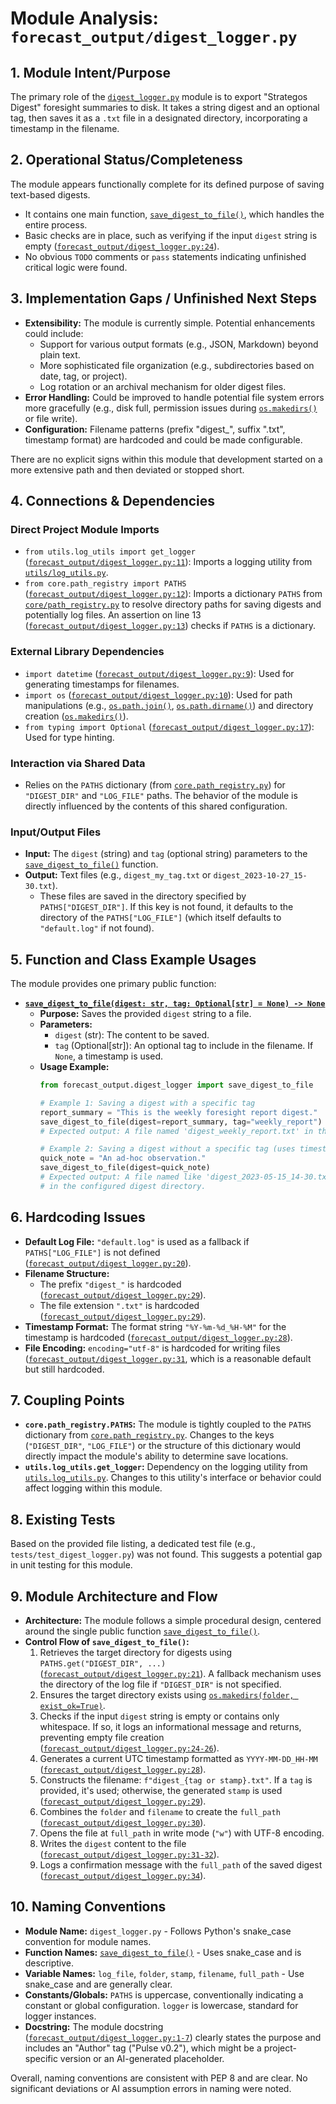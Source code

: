 # Module Analysis: `forecast_output/digest_logger.py`

## 1. Module Intent/Purpose

The primary role of the [`digest_logger.py`](forecast_output/digest_logger.py:1) module is to export "Strategos Digest" foresight summaries to disk. It takes a string digest and an optional tag, then saves it as a `.txt` file in a designated directory, incorporating a timestamp in the filename.

## 2. Operational Status/Completeness

The module appears functionally complete for its defined purpose of saving text-based digests.
- It contains one main function, [`save_digest_to_file()`](forecast_output/digest_logger.py:19), which handles the entire process.
- Basic checks are in place, such as verifying if the input `digest` string is empty ([`forecast_output/digest_logger.py:24`](forecast_output/digest_logger.py:24)).
- No obvious `TODO` comments or `pass` statements indicating unfinished critical logic were found.

## 3. Implementation Gaps / Unfinished Next Steps

- **Extensibility:** The module is currently simple. Potential enhancements could include:
    - Support for various output formats (e.g., JSON, Markdown) beyond plain text.
    - More sophisticated file organization (e.g., subdirectories based on date, tag, or project).
    - Log rotation or an archival mechanism for older digest files.
- **Error Handling:** Could be improved to handle potential file system errors more gracefully (e.g., disk full, permission issues during [`os.makedirs()`](forecast_output/digest_logger.py:22) or file write).
- **Configuration:** Filename patterns (prefix "digest_", suffix ".txt", timestamp format) are hardcoded and could be made configurable.

There are no explicit signs within this module that development started on a more extensive path and then deviated or stopped short.

## 4. Connections & Dependencies

### Direct Project Module Imports
- `from utils.log_utils import get_logger` ([`forecast_output/digest_logger.py:11`](forecast_output/digest_logger.py:11)): Imports a logging utility from [`utils/log_utils.py`](utils/log_utils.py:1).
- `from core.path_registry import PATHS` ([`forecast_output/digest_logger.py:12`](forecast_output/digest_logger.py:12)): Imports a dictionary `PATHS` from [`core/path_registry.py`](core/path_registry.py:1) to resolve directory paths for saving digests and potentially log files. An assertion on line 13 ([`forecast_output/digest_logger.py:13`](forecast_output/digest_logger.py:13)) checks if `PATHS` is a dictionary.

### External Library Dependencies
- `import datetime` ([`forecast_output/digest_logger.py:9`](forecast_output/digest_logger.py:9)): Used for generating timestamps for filenames.
- `import os` ([`forecast_output/digest_logger.py:10`](forecast_output/digest_logger.py:10)): Used for path manipulations (e.g., [`os.path.join()`](forecast_output/digest_logger.py:30), [`os.path.dirname()`](forecast_output/digest_logger.py:21)) and directory creation ([`os.makedirs()`](forecast_output/digest_logger.py:22)).
- `from typing import Optional` ([`forecast_output/digest_logger.py:17`](forecast_output/digest_logger.py:17)): Used for type hinting.

### Interaction via Shared Data
- Relies on the `PATHS` dictionary (from [`core.path_registry.py`](core/path_registry.py:1)) for `"DIGEST_DIR"` and `"LOG_FILE"` paths. The behavior of the module is directly influenced by the contents of this shared configuration.

### Input/Output Files
- **Input:** The `digest` (string) and `tag` (optional string) parameters to the [`save_digest_to_file()`](forecast_output/digest_logger.py:19) function.
- **Output:** Text files (e.g., `digest_my_tag.txt` or `digest_2023-10-27_15-30.txt`).
    - These files are saved in the directory specified by `PATHS["DIGEST_DIR"]`. If this key is not found, it defaults to the directory of the `PATHS["LOG_FILE"]` (which itself defaults to `"default.log"` if not found).

## 5. Function and Class Example Usages

The module provides one primary public function:

- **[`save_digest_to_file(digest: str, tag: Optional[str] = None) -> None`](forecast_output/digest_logger.py:19)**
    - **Purpose:** Saves the provided `digest` string to a file.
    - **Parameters:**
        - `digest` (str): The content to be saved.
        - `tag` (Optional[str]): An optional tag to include in the filename. If `None`, a timestamp is used.
    - **Usage Example:**
      ```python
      from forecast_output.digest_logger import save_digest_to_file

      # Example 1: Saving a digest with a specific tag
      report_summary = "This is the weekly foresight report digest."
      save_digest_to_file(digest=report_summary, tag="weekly_report")
      # Expected output: A file named 'digest_weekly_report.txt' in the configured digest directory.

      # Example 2: Saving a digest without a specific tag (uses timestamp)
      quick_note = "An ad-hoc observation."
      save_digest_to_file(digest=quick_note)
      # Expected output: A file named like 'digest_2023-05-15_14-30.txt' (with current UTC date/time)
      # in the configured digest directory.
      ```

## 6. Hardcoding Issues

- **Default Log File:** `"default.log"` is used as a fallback if `PATHS["LOG_FILE"]` is not defined ([`forecast_output/digest_logger.py:20`](forecast_output/digest_logger.py:20)).
- **Filename Structure:**
    - The prefix `"digest_"` is hardcoded ([`forecast_output/digest_logger.py:29`](forecast_output/digest_logger.py:29)).
    - The file extension `".txt"` is hardcoded ([`forecast_output/digest_logger.py:29`](forecast_output/digest_logger.py:29)).
- **Timestamp Format:** The format string `"%Y-%m-%d_%H-%M"` for the timestamp is hardcoded ([`forecast_output/digest_logger.py:28`](forecast_output/digest_logger.py:28)).
- **File Encoding:** `encoding="utf-8"` is hardcoded for writing files ([`forecast_output/digest_logger.py:31`](forecast_output/digest_logger.py:31]), which is a reasonable default but still hardcoded.

## 7. Coupling Points

- **`core.path_registry.PATHS`:** The module is tightly coupled to the `PATHS` dictionary from [`core.path_registry.py`](core/path_registry.py:1). Changes to the keys (`"DIGEST_DIR"`, `"LOG_FILE"`) or the structure of this dictionary would directly impact the module's ability to determine save locations.
- **`utils.log_utils.get_logger`:** Dependency on the logging utility from [`utils.log_utils.py`](utils/log_utils.py:1). Changes to this utility's interface or behavior could affect logging within this module.

## 8. Existing Tests

Based on the provided file listing, a dedicated test file (e.g., `tests/test_digest_logger.py`) was not found. This suggests a potential gap in unit testing for this module.

## 9. Module Architecture and Flow

- **Architecture:** The module follows a simple procedural design, centered around the single public function [`save_digest_to_file()`](forecast_output/digest_logger.py:19).
- **Control Flow of `save_digest_to_file()`:**
    1.  Retrieves the target directory for digests using `PATHS.get("DIGEST_DIR", ...)` ([`forecast_output/digest_logger.py:21`](forecast_output/digest_logger.py:21)). A fallback mechanism uses the directory of the log file if `"DIGEST_DIR"` is not specified.
    2.  Ensures the target directory exists using [`os.makedirs(folder, exist_ok=True)`](forecast_output/digest_logger.py:22).
    3.  Checks if the input `digest` string is empty or contains only whitespace. If so, it logs an informational message and returns, preventing empty file creation ([`forecast_output/digest_logger.py:24-26`](forecast_output/digest_logger.py:24-26)).
    4.  Generates a current UTC timestamp formatted as `YYYY-MM-DD_HH-MM` ([`forecast_output/digest_logger.py:28`](forecast_output/digest_logger.py:28)).
    5.  Constructs the filename: `f"digest_{tag or stamp}.txt"`. If a `tag` is provided, it's used; otherwise, the generated `stamp` is used ([`forecast_output/digest_logger.py:29`](forecast_output/digest_logger.py:29)).
    6.  Combines the `folder` and `filename` to create the `full_path` ([`forecast_output/digest_logger.py:30`](forecast_output/digest_logger.py:30)).
    7.  Opens the file at `full_path` in write mode (`"w"`) with UTF-8 encoding.
    8.  Writes the `digest` content to the file ([`forecast_output/digest_logger.py:31-32`](forecast_output/digest_logger.py:31-32)).
    9.  Logs a confirmation message with the `full_path` of the saved digest ([`forecast_output/digest_logger.py:34`](forecast_output/digest_logger.py:34)).

## 10. Naming Conventions

- **Module Name:** `digest_logger.py` - Follows Python's snake_case convention for module names.
- **Function Names:** [`save_digest_to_file()`](forecast_output/digest_logger.py:19) - Uses snake_case and is descriptive.
- **Variable Names:** `log_file`, `folder`, `stamp`, `filename`, `full_path` - Use snake_case and are generally clear.
- **Constants/Globals:** `PATHS` is uppercase, conventionally indicating a constant or global configuration. `logger` is lowercase, standard for logger instances.
- **Docstring:** The module docstring ([`forecast_output/digest_logger.py:1-7`](forecast_output/digest_logger.py:1-7)) clearly states the purpose and includes an "Author" tag ("Pulse v0.2"), which might be a project-specific version or an AI-generated placeholder.

Overall, naming conventions are consistent with PEP 8 and are clear. No significant deviations or AI assumption errors in naming were noted.